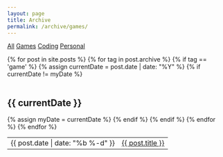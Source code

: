 ```yaml
---
layout: page
title: Archive
permalink: /archive/games/
---
```


<div class="post-banner" style="background-image:linear-gradient(-45deg, #B85959, #B3CECB, #415974, #59586B, #B7C0C9)"></div>

<section class="archive-post-list">

  <p class="archive-categories">
    <a href="/archive/">All</a>
    <a class="selected" href="/archive/games/">Games</a>
    <a href="/archive/coding/">Coding</a>
    <a href="/archive/personal/">Personal</a>
  </p>

  <table>
  {% for post in site.posts %}
    {% for tag in post.archive %}
      {% if tag == 'game' %}
        {% assign currentDate = post.date | date: "%Y" %}
        {% if currentDate != myDate %}
          </table>
          <h1>{{ currentDate }}</h1>
          <table class="archive-list">
          {% assign myDate = currentDate %}
        {% endif %}
        <tr>
          <td class="date-text">{{ post.date | date: "%b %-d" }}</td>
          <td><a href="{{ post.url }}">{{ post.title }}</a></td>
        </tr>
      {% endif %}
    {% endfor %}
  {% endfor %}
  </table>
</section>
